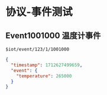 # 协议-事件测试

## Event1001000 温度计事件

`$iot/event/123/1/1001000`

```json
{
  "timestamp": 1712627499659,
  "event": {
    "temperature": 265000
  }
}
```
